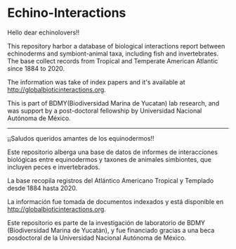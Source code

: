 # Echino-Interactions
Hello dear echinolovers!!

This repository harbor a database of biological interactions report between echinoderms and symbiont-animal taxa, including fish and invertebrates. 
The base collect records from Tropical and Temperate American Atlantic since 1884 to 2020. 

The information was take of index papers and it's available at http://globalbioticinteractions.org.

This is part of BDMY(Biodiversidad Marina de Yucatan) lab research, and was support by a post-doctoral  fellowship by Universidad Nacional Autónoma de México.

----------------------------
¡¡Saludos queridos amantes de los equinodermos!!

Este repositorio alberga una base de datos de informes de interacciones biológicas entre equinodermos y taxones de animales simbiontes, que incluyen peces e invertebrados.

La base recopila registros del Atlántico Americano Tropical y Templado desde 1884 hasta 2020.

La información fue tomada de documentos indexados y está disponible en http://globalbioticinteractions.org.

Este repositorio es parte de la investigación de laboratorio de BDMY (Biodiversidad Marina de Yucatán), y fue financiado gracias a una beca posdoctoral de la Universidad Nacional Autónoma de México.


